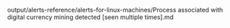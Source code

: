output/alerts-reference/alerts-for-linux-machines/Process associated with digital currency mining detected [seen multiple times].md
